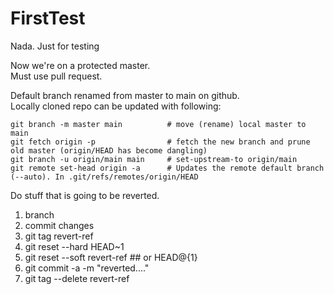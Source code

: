 # FirstTest
Nada. Just for testing


Now we're on a protected master.  
Must use pull request.  

Default branch renamed from master to main on github.  
Locally cloned repo can be updated with following:  
```
git branch -m master main          # move (rename) local master to main
git fetch origin -p                # fetch the new branch and prune old master (origin/HEAD has become dangling)
git branch -u origin/main main     # set-upstream-to origin/main
git remote set-head origin -a      # Updates the remote default branch (--auto). In .git/refs/remotes/origin/HEAD
```

Do stuff that is going to be reverted.
1. branch
2. commit changes
3. git tag revert-ref
4. git reset --hard HEAD~1
5. git reset --soft revert-ref    ## or HEAD@{1}
6. git commit -a -m "reverted...."
7. git tag --delete revert-ref
